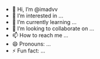 - 👋 Hi, I’m @imadvv
- 👀 I’m interested in ...
- 🌱 I’m currently learning ...
- 💞️ I’m looking to collaborate on ...
- 📫 How to reach me ...
- 😄 Pronouns: ...
- ⚡ Fun fact: ...

<!---
imadvv/imadvv is a ✨ special ✨ repository because its `README.md` (this file) appears on your GitHub profile.
You can click the Preview link to take a look at your changes.
--->
